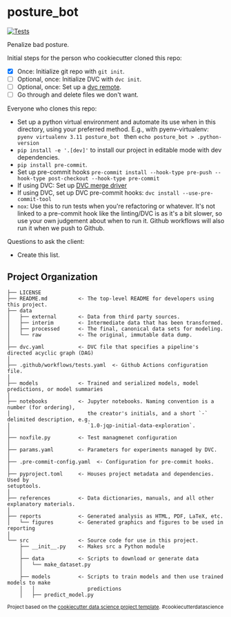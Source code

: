 posture_bot
==============================

[![Tests](https://github.com/oadams/posture_bot/workflows/Tests/badge.svg)](https://github.com/oadams/posture_bot/actions?workflow=Tests)

Penalize bad posture.

Initial steps for the person who cookiecutter cloned this repo:
- [x] Once: Initialize git repo with `git init`.
- [ ] Optional, once: Initialize DVC with `dvc init`.
- [ ] Optional, once: Set up a [dvc remote](https://dvc.org/doc/command-reference/remote).
- [ ] Go through and delete files we don't want.

Everyone who clones this repo:
- Set up a python virtual environment and automate its use when in this directory, using your preferred method. E.g., with pyenv-virtualenv: ``pyenv virtualenv 3.11 posture_bot `` then `echo posture_bot > .python-version`
- `pip install -e '.[dev]'` to install our project in editable mode with dev
  dependencies.
- `pip install pre-commit`.
- Set up pre-commit hooks `pre-commit install --hook-type pre-push --hook-type post-checkout --hook-type pre-commit`
- If using DVC: Set up [DVC merge driver](https://dvc.org/doc/user-guide/how-to/resolve-merge-conflicts#directories)
- If using DVC, set up DVC pre-commit hooks: `dvc install --use-pre-commit-tool`
- `nox`: Use this to run tests when you're refactoring or whatever. It's
  not linked to a pre-commit hook like the linting/DVC is as it's a bit slower,
  so use your own judgement about when to run it. Github workflows will also
  run it when we push to Github.

Questions to ask the client:
- Create this list.

Project Organization
------------

```
├── LICENSE
├── README.md          <- The top-level README for developers using this project.
├── data
│   ├── external       <- Data from third party sources.
│   ├── interim        <- Intermediate data that has been transformed.
│   ├── processed      <- The final, canonical data sets for modeling.
│   └── raw            <- The original, immutable data dump.
│
├── dvc.yaml           <- DVC file that specifies a pipeline's directed acyclic graph (DAG)
│
├── .github/workflows/tests.yaml  <- Github Actions configuration file.
│
├── models             <- Trained and serialized models, model predictions, or model summaries
│
├── notebooks          <- Jupyter notebooks. Naming convention is a number (for ordering),
│                         the creator's initials, and a short `-` delimited description, e.g.
│                         `1.0-jqp-initial-data-exploration`.
│
├── noxfile.py         <- Test managmenet configuration
│
├── params.yaml        <- Parameters for experiments managed by DVC.
│
├── .pre-commit-config.yaml  <- Configuration for pre-commit hooks.
│
├── pyproject.toml     <- Houses project metadata and dependencies. Used by
setuptools.
│
├── references         <- Data dictionaries, manuals, and all other explanatory materials.
│
├── reports            <- Generated analysis as HTML, PDF, LaTeX, etc.
│   └── figures        <- Generated graphics and figures to be used in reporting
│
└── src                <- Source code for use in this project.
    ├── __init__.py    <- Makes src a Python module
    │
    ├── data           <- Scripts to download or generate data
    │   └── make_dataset.py
    │
    ├── models         <- Scripts to train models and then use trained models to make
    │   │                 predictions
    │   ├── predict_model.py
```

<p><small>Project based on the <a target="_blank" href="https://drivendata.github.io/cookiecutter-data-science/">cookiecutter data science project template</a>. #cookiecutterdatascience</small></p>
